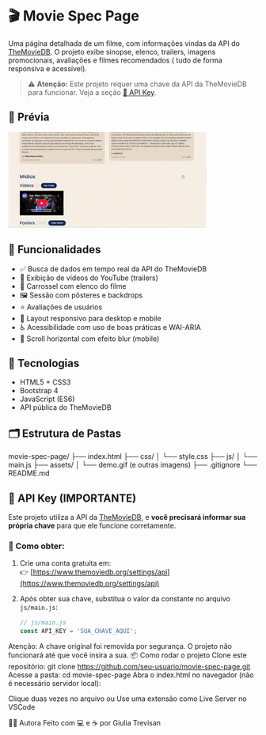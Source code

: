 # 🎬 Movie Spec Page

Uma página detalhada de um filme, com informações vindas da API do [TheMovieDB](https://www.themoviedb.org/). O projeto exibe sinopse, elenco, trailers, imagens promocionais, avaliações e filmes recomendados ( tudo de forma responsiva e acessível).

> ⚠️ **Atenção:** Este projeto requer uma chave da API da TheMovieDB para funcionar. Veja a seção [🔑 API Key](#-api-key-importante).

## 📸 Prévia

![Demonstração da página](assets/demo.gif)

## 🚀 Funcionalidades

- ✅ Busca de dados em tempo real da API do TheMovieDB
- 🎥 Exibição de vídeos do YouTube (trailers)
- 👥 Carrossel com elenco do filme
- 🖼️ Sessão com pôsteres e backdrops
- ⭐ Avaliações de usuários
- 📱 Layout responsivo para desktop e mobile
- ♿ Acessibilidade com uso de boas práticas e WAI-ARIA
- 🔄 Scroll horizontal com efeito blur (mobile)

## 🧪 Tecnologias

- HTML5 + CSS3
- Bootstrap 4
- JavaScript (ES6)
- API pública do TheMovieDB

## 🗂️ Estrutura de Pastas

movie-spec-page/
├── index.html
├── css/
│ └── style.css
├── js/
│ └── main.js
├── assets/
│ └── demo.gif (e outras imagens)
├── .gitignore
└── README.md


## 🔑 API Key (IMPORTANTE)

Este projeto utiliza a API da [TheMovieDB](https://www.themoviedb.org/), e **você precisará informar sua própria chave** para que ele funcione corretamente.

### 🔧 Como obter:

1. Crie uma conta gratuita em:  
   👉 [https://www.themoviedb.org/settings/api](https://www.themoviedb.org/settings/api)

2. Após obter sua chave, substitua o valor da constante no arquivo `js/main.js`:

   ```js
   // js/main.js
   const API_KEY = 'SUA_CHAVE_AQUI';
Atenção: A chave original foi removida por segurança. O projeto não funcionará até que você insira a sua.
📦 Como rodar o projeto
Clone este repositório:
git clone https://github.com/seu-usuario/movie-spec-page.git
Acesse a pasta:
cd movie-spec-page
Abra o index.html no navegador (não é necessário servidor local):

Clique duas vezes no arquivo
ou
Use uma extensão como Live Server no VSCode

🙋‍♀️ Autora
Feito com 💻 e ☕ por Giulia Trevisan
